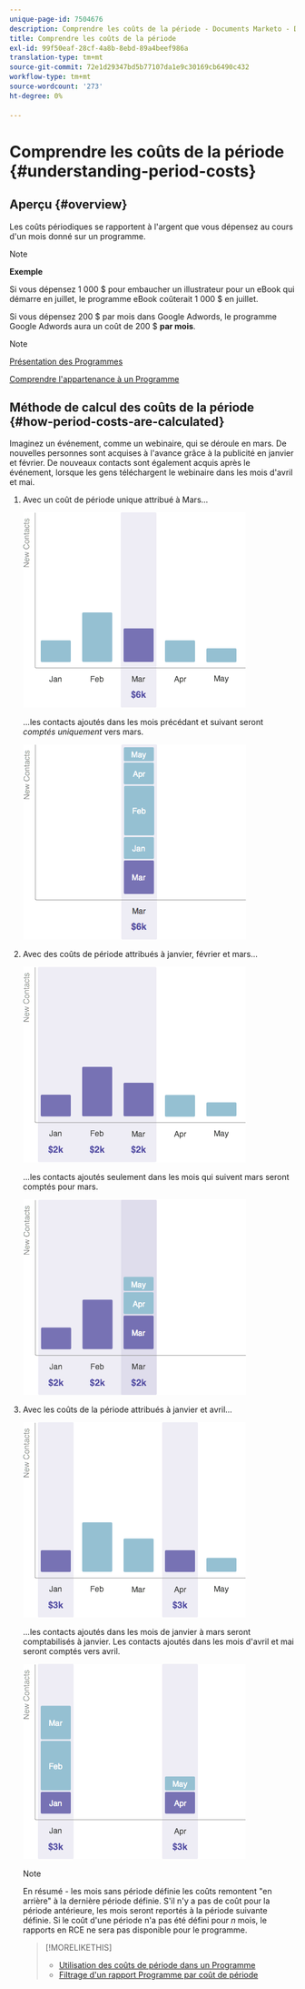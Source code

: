 ```yaml
---
unique-page-id: 7504676
description: Comprendre les coûts de la période - Documents Marketo - Documentation du produit
title: Comprendre les coûts de la période
exl-id: 99f50eaf-28cf-4a8b-8ebd-89a4beef986a
translation-type: tm+mt
source-git-commit: 72e1d29347bd5b77107da1e9c30169cb6490c432
workflow-type: tm+mt
source-wordcount: '273'
ht-degree: 0%

---
```


# Comprendre les coûts de la période {#understanding-period-costs}

## Aperçu {#overview}

Les coûts périodiques se rapportent à l&#39;argent que vous dépensez au cours d&#39;un mois donné sur un programme.

>[!NOTE]
>
>**Exemple**
>
>Si vous dépensez 1 000 $ pour embaucher un illustrateur pour un eBook qui démarre en juillet, le programme eBook coûterait 1 000 $ en juillet.
>
>Si vous dépensez 200 $ par mois dans Google Adwords, le programme Google Adwords aura un coût de 200 $ **par mois**.

>[!NOTE]
>
>[Présentation des Programmes](/help/marketo/product-docs/core-marketo-concepts/programs/creating-programs/understanding-programs.md)
>
>[Comprendre l&#39;appartenance à un Programme](/help/marketo/product-docs/core-marketo-concepts/programs/creating-programs/understanding-program-membership.md)

## Méthode de calcul des coûts de la période {#how-period-costs-are-calculated}

Imaginez un événement, comme un webinaire, qui se déroule en mars. De nouvelles personnes sont acquises à l&#39;avance grâce à la publicité en janvier et février. De nouveaux contacts sont également acquis après le événement, lorsque les gens téléchargent le webinaire dans les mois d&#39;avril et mai.

1. Avec un coût de période unique attribué à Mars...

   ![](assets/graph1.png)

   ...les contacts ajoutés dans les mois précédant et suivant seront *comptés uniquement* vers mars.

   ![](assets/graph2.png)

1. Avec des coûts de période attribués à janvier, février et mars...

   ![](assets/graph3.png)

   ...les contacts ajoutés seulement dans les mois qui suivent mars seront comptés pour mars.

   ![](assets/graph4.png)

1. Avec les coûts de la période attribués à janvier et avril...

   ![](assets/graph5.png)

   ...les contacts ajoutés dans les mois de janvier à mars seront comptabilisés à janvier. Les contacts ajoutés dans les mois d&#39;avril et mai seront comptés vers avril.

   ![](assets/graph6.png)

   >[!NOTE]
   >
   >En résumé - les mois sans période définie les coûts remontent &quot;en arrière&quot; à la dernière période définie. S&#39;il n&#39;y a pas de coût pour la période antérieure, les mois seront reportés à la période suivante définie. Si le coût d&#39;une période n&#39;a pas été défini pour _n_ mois, le rapports en RCE ne sera pas disponible pour le programme.

   >[!MORELIKETHIS]
   >
   >* [Utilisation des coûts de période dans un Programme](/help/marketo/product-docs/core-marketo-concepts/programs/working-with-programs/using-period-costs-in-a-program.md)
   >* [Filtrage d&#39;un rapport Programme par coût de période](/help/marketo/product-docs/core-marketo-concepts/programs/program-performance-report/filter-a-program-report-by-period-cost.md)

